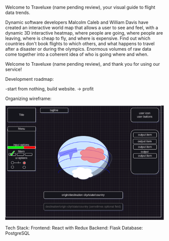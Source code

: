 Welcome to Traveluxe (name pending review), your visual guide to flight data trends.

Dynamic software developers Malcolm Caleb and William Davis have created an interactive world map
that allows a user to see and feel, with a dynamic 3D interactive heatmap, where people are going, where
people are leaving, where is cheap to fly, and where is expensive. Find out which countries don't book flights 
to which others, and what happens to travel after a disaster or during the olympics. Enormous volumes of raw data
come together into a coherent idea of who is going where and when. 

Welcome to Traveluxe (name pending review), and thank you for using our service!


Development roadmap:

-start from nothing, build website.
-> profit


Organizing wireframe:

![alt text](assets/travel_wireframe.png)

Tech Stack:
Frontend: React with Redux
Backend: Flask
Database: PostgreSQL